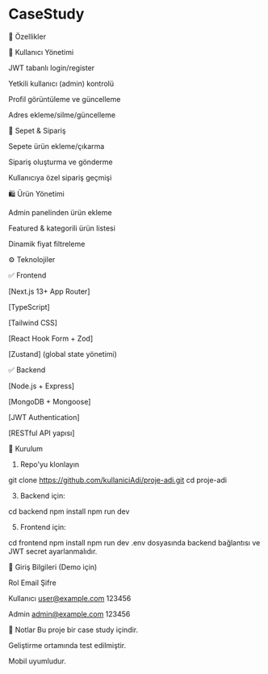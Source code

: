 # CaseStudy
🧪 Özellikler

👥 Kullanıcı Yönetimi

JWT tabanlı login/register

Yetkili kullanıcı (admin) kontrolü

Profil görüntüleme ve güncelleme

Adres ekleme/silme/güncelleme

🛒 Sepet & Sipariş

Sepete ürün ekleme/çıkarma

Sipariş oluşturma ve gönderme

Kullanıcıya özel sipariş geçmişi

🛍️ Ürün Yönetimi

Admin panelinden ürün ekleme

Featured & kategorili ürün listesi

Dinamik fiyat filtreleme

⚙️ Teknolojiler

✅ Frontend

[Next.js 13+ App Router]

[TypeScript]

[Tailwind CSS]

[React Hook Form + Zod]

[Zustand] (global state yönetimi)

✅ Backend

[Node.js + Express]

[MongoDB + Mongoose]

[JWT Authentication]

[RESTful API yapısı]

🔧 Kurulum

1. Repo'yu klonlayın
   
git clone https://github.com/kullaniciAdi/proje-adi.git
cd proje-adi

3. Backend için:
   
cd backend
npm install
npm run dev

5. Frontend için:
   
cd frontend
npm install
npm run dev
.env dosyasında backend bağlantısı ve JWT secret ayarlanmalıdır.

👤 Giriş Bilgileri (Demo için)

Rol	Email	Şifre

Kullanıcı	user@example.com	123456

Admin	admin@example.com	123456

🧾 Notlar
Bu proje bir case study içindir.

Geliştirme ortamında test edilmiştir.

Mobil uyumludur.
